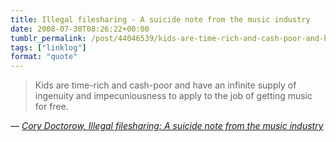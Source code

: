 ```yaml
---
title: Illegal filesharing - A suicide note from the music industry
date: 2008-07-30T08:26:22+00:00
tumblr_permalink: /post/44046539/kids-are-time-rich-and-cash-poor-and-have-an
tags: ["linklog"]
format: "quote"
---
```


> Kids are time-rich and cash-poor and have an infinite supply of ingenuity and impecuniousness to apply to the job of getting music for free.

— <cite>[Cory Doctorow, _Illegal filesharing: A suicide note from the music industry_](https://www.theguardian.com/technology/2008/jul/29/internet.digitalmusic)</cite>
